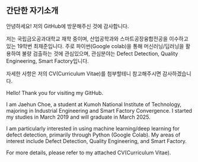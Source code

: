 ## 간단한 자기소개

안녕하세요! 저의 GitHub에 방문해주신 것에 감사합니다.

저는 국립금오공과대학교 재학 중이며, 산업공학과와 스마트공장융합전공을 이수하고 있는 19학번 최재준입니다.
주로 파이썬(Google colab)을 통해 머신러닝/딥러닝을 활용하여 불량 검출하는 것에 관심있으며, 관심분야는 Defect Detection, Quality Engineering, Smart Factory입니다.

자세한 사항은 저의 CV(Curriculum Vitae)를 첨부할테니 참고해주시면 감사하겠습니다.


Hello! Thank you for visiting my GitHub.

I am Jaehun Choe, a student at Kumoh National Institute of Technology, majoring in Industrial Engineering and Smart Factory Convergence. I started my studies in March 2019 and will graduate in March 2025.

I am particularly interested in using machine learning/deep learning for defect detection, primarily through Python (Google Colab). My areas of interest include Defect Detection, Quality Engineering, and Smart Factory.

For more details, please refer to my attached CV(Curriculum Vitae).






